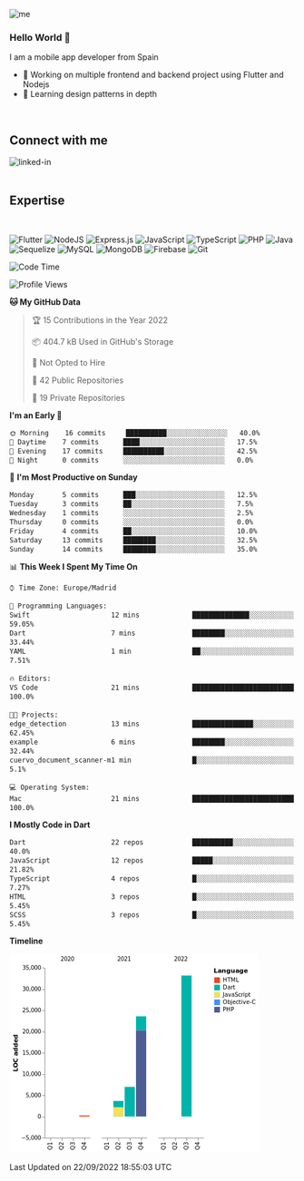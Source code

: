 ![me](https://user-images.githubusercontent.com/72933322/170655815-1144af74-ee29-45d9-b29b-99c92c0da6f3.png)


### Hello World 👋


I am a mobile app developer from Spain
- 🔭 Working on multiple frontend and backend project using Flutter and Nodejs
- 🌱 Learning design patterns in depth
<br>

## Connect with me

[<img align="left" alt="linked-in" src="https://img.shields.io/badge/linkedin-%230077B5.svg?&style=for-the-badge&logo=linkedin&logoColor=white" />](https://www.linkedin.com/in/jeancuervo2390/)
<br>
<br>

## Expertise

<br>

![Flutter](https://img.shields.io/badge/Flutter-%2302569B.svg?style=for-the-badge&logo=Flutter&logoColor=white)   ![NodeJS](https://img.shields.io/badge/node.js-6DA55F?style=for-the-badge&logo=node.js&logoColor=white)  ![Express.js](https://img.shields.io/badge/express.js-%23404d59.svg?style=for-the-badge&logo=express&logoColor=%2361DAFB)   ![JavaScript](https://img.shields.io/badge/javascript-%23323330.svg?style=for-the-badge&logo=javascript&logoColor=%23F7DF1E)  ![TypeScript](https://img.shields.io/badge/typescript-%23007ACC.svg?style=for-the-badge&logo=typescript&logoColor=white)  ![PHP](https://img.shields.io/badge/php-%23777BB4.svg?style=for-the-badge&logo=php&logoColor=white)   ![Java](https://img.shields.io/badge/java-%23ED8B00.svg?style=for-the-badge&logo=java&logoColor=white)   ![Sequelize](https://img.shields.io/badge/Sequelize-52B0E7?style=for-the-badge&logo=Sequelize&logoColor=white)   ![MySQL](https://img.shields.io/badge/mysql-%2300f.svg?style=for-the-badge&logo=mysql&logoColor=white)   ![MongoDB](https://img.shields.io/badge/MongoDB-%234ea94b.svg?style=for-the-badge&logo=mongodb&logoColor=white)   ![Firebase](https://img.shields.io/badge/firebase-%23039BE5.svg?style=for-the-badge&logo=firebase)   ![Git](https://img.shields.io/badge/git-%23F05033.svg?style=for-the-badge&logo=git&logoColor=white)


<!--START_SECTION:waka-->
![Code Time](http://img.shields.io/badge/Code%20Time-379%20hrs%2051%20mins-blue)

![Profile Views](http://img.shields.io/badge/Profile%20Views-2-blue)

**🐱 My GitHub Data** 

> 🏆 15 Contributions in the Year 2022
 > 
> 📦 404.7 kB Used in GitHub's Storage 
 > 
> 🚫 Not Opted to Hire
 > 
> 📜 42 Public Repositories 
 > 
> 🔑 19 Private Repositories  
 > 
**I'm an Early 🐤** 

```text
🌞 Morning    16 commits     ██████████░░░░░░░░░░░░░░░   40.0% 
🌆 Daytime    7 commits      ████░░░░░░░░░░░░░░░░░░░░░   17.5% 
🌃 Evening    17 commits     ██████████░░░░░░░░░░░░░░░   42.5% 
🌙 Night      0 commits      ░░░░░░░░░░░░░░░░░░░░░░░░░   0.0%

```
📅 **I'm Most Productive on Sunday** 

```text
Monday       5 commits      ███░░░░░░░░░░░░░░░░░░░░░░   12.5% 
Tuesday      3 commits      ██░░░░░░░░░░░░░░░░░░░░░░░   7.5% 
Wednesday    1 commits      ░░░░░░░░░░░░░░░░░░░░░░░░░   2.5% 
Thursday     0 commits      ░░░░░░░░░░░░░░░░░░░░░░░░░   0.0% 
Friday       4 commits      ██░░░░░░░░░░░░░░░░░░░░░░░   10.0% 
Saturday     13 commits     ████████░░░░░░░░░░░░░░░░░   32.5% 
Sunday       14 commits     ████████░░░░░░░░░░░░░░░░░   35.0%

```


📊 **This Week I Spent My Time On** 

```text
⌚︎ Time Zone: Europe/Madrid

💬 Programming Languages: 
Swift                    12 mins             ██████████████░░░░░░░░░░░   59.05% 
Dart                     7 mins              ████████░░░░░░░░░░░░░░░░░   33.44% 
YAML                     1 min               ██░░░░░░░░░░░░░░░░░░░░░░░   7.51%

🔥 Editors: 
VS Code                  21 mins             █████████████████████████   100.0%

🐱‍💻 Projects: 
edge_detection           13 mins             ███████████████░░░░░░░░░░   62.45% 
example                  6 mins              ████████░░░░░░░░░░░░░░░░░   32.44% 
cuervo_document_scanner-m1 min               █░░░░░░░░░░░░░░░░░░░░░░░░   5.1%

💻 Operating System: 
Mac                      21 mins             █████████████████████████   100.0%

```

**I Mostly Code in Dart** 

```text
Dart                     22 repos            ██████████░░░░░░░░░░░░░░░   40.0% 
JavaScript               12 repos            █████░░░░░░░░░░░░░░░░░░░░   21.82% 
TypeScript               4 repos             █░░░░░░░░░░░░░░░░░░░░░░░░   7.27% 
HTML                     3 repos             █░░░░░░░░░░░░░░░░░░░░░░░░   5.45% 
SCSS                     3 repos             █░░░░░░░░░░░░░░░░░░░░░░░░   5.45%

```


**Timeline**

![Chart not found](https://raw.githubusercontent.com/anthonycuervo23/anthonycuervo23/main/charts/bar_graph.png) 


 Last Updated on 22/09/2022 18:55:03 UTC
<!--END_SECTION:waka-->
